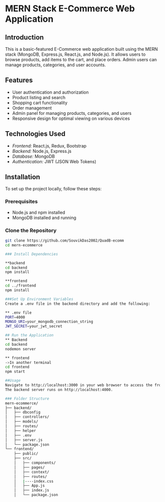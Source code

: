 # MERN Stack E-Commerce Web Application

## Introduction
This is a basic-featured E-Commerce web application built using the MERN stack (MongoDB, Express.js, React.js, and Node.js). It allows users to browse products, add items to the cart, and place orders. Admin users can manage products, categories, and user accounts.

## Features
- User authentication and authorization
- Product listing and search
- Shopping cart functionality
- Order management
- Admin panel for managing products, categories, and users
- Responsive design for optimal viewing on various devices

## Technologies Used
- *Frontend:* React.js, Redux, Bootstrap
- *Backend:* Node.js, Express.js
- *Database:* MongoDB
- *Authentication:* JWT (JSON Web Tokens)

## Installation
To set up the project locally, follow these steps:

### Prerequisites
- Node.js and npm installed
- MongoDB installed and running

### Clone the Repository
```bash
git clone https://github.com/SouvikDas2002/QuadB-ecomm
cd mern-ecommerce

### Install Dependencies

**backend
cd backend
npm install

**frontend
cd ../frontend
npm install

###Set Up Environment Variables
Create a .env file in the backend directory and add the following:

** .env file
PORT=4000
MONGO_URI=your_mongodb_connection_string
JWT_SECRET=your_jwt_secret

## Run the Application
** Backend
cd backend
nodemon server

** frontend
->In another terminal
cd frontend
npm start

##Usage
Navigate to http://localhost:3000 in your web browser to access the frontend.
The backend server runs on http://localhost:4000.

### Folder Structure
mern-ecommerce/
├── backend/
│   ├── dbconfig
│   ├── controllers/
│   ├── models/
│   ├── routes/
│   ├── helper
│   ├── .env
│   ├── server.js
│   └── package.json
└── frontend/
    ├── public/
    ├── src/
    │   ├── components/
    │   ├── pages/
    │   ├── context/
    │   ├── routes/
    │   |----index.css
    │   ├── App.js
    │   ├── index.js
    │   └── package.json